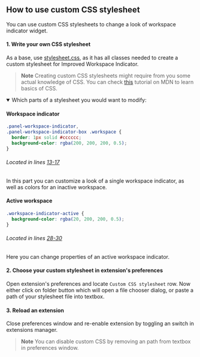 ## How to use custom CSS stylesheet

You can use custom CSS stylesheets to change a look of workspace indicator widget.

#### 1. Write your own CSS stylesheet

As a base, use [stylesheet.css](./stylesheet.css), as it has all classes needed to create a custom stylesheet for Improved Workspace Indicator.

> **Note**
> Creating custom CSS stylesheets might require from you some actual knowledge of CSS. You can check [this](https://developer.mozilla.org/en-US/docs/Learn/CSS/First_steps) tutorial on MDN to learn basics of CSS.

<details open>
<summary>Which parts of a stylesheet you would want to modify:</summary>

#### Workspace indicator
```css
.panel-workspace-indicator,
.panel-workspace-indicator-box .workspace {
  border: 1px solid #cccccc;
  background-color: rgba(200, 200, 200, 0.5);
}
```
###### Located in lines [13-17](https://github.com/MichaelAquilina/improved-workspace-indicator/blob/b03afe9d3fe562c418ff25967e61eded67bf17c6/stylesheet.css#L13-L17)

In this part you can customize a look of a single workspace indicator, as well as colors for an inactive workspace.

#### Active workspace
```css
.workspace-indicator-active {
  background-color: rgba(20, 200, 200, 0.5);
}
```
###### Located in lines [28-30](https://github.com/MichaelAquilina/improved-workspace-indicator/blob/b03afe9d3fe562c418ff25967e61eded67bf17c6/stylesheet.css#L28-L30)

Here you can change properties of an active workspace indicator.

</details>

#### 2. Choose your custom stylesheet in extension's preferences

Open extension's preferences and locate `Custom CSS stylesheet` row. Now either click on folder button which will open a file chooser dialog, or paste a path of your stylesheet file into textbox.

#### 3. Reload an extension

Close preferences window and re-enable extension by toggling an switch in extensions manager.

> **Note**
> You can disable custom CSS by removing an path from textbox in preferences window.